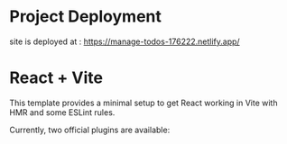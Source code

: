 # Project Deployment

site is deployed at : https://manage-todos-176222.netlify.app/



# React + Vite

This template provides a minimal setup to get React working in Vite with HMR and some ESLint rules.

Currently, two official plugins are available:


